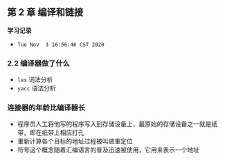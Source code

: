 ## 第 2 章 编译和链接

**学习记录**

* `Tue Nov  3 16:56:46 CST 2020`

### 2.2 编译器做了什么

*  `lex` 词法分析
*  `yacc` 语法分析

### 连接器的年龄比编译器长

* 程序员人工将他写的程序写入到存储设备上，最原始的存储设备之一就是纸带，即在纸带上相应打孔
* 重新计算各个目标的地址过程被叫做重定位
* 符号这个概念随着汇编语言的普及迅速被使用，它用来表示一个地址
